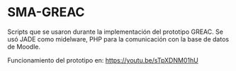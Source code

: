 # SMA-GREAC

Scripts que se usaron durante la implementación del prototipo GREAC. Se usó JADE como midelware, PHP para la comunicación con la base de datos de Moodle.

Funcionamiento del prototipo en: https://youtu.be/sTpXDNM01hU
